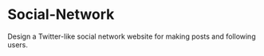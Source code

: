 # Social-Network
Design a Twitter-like social network website for making posts and following users.
